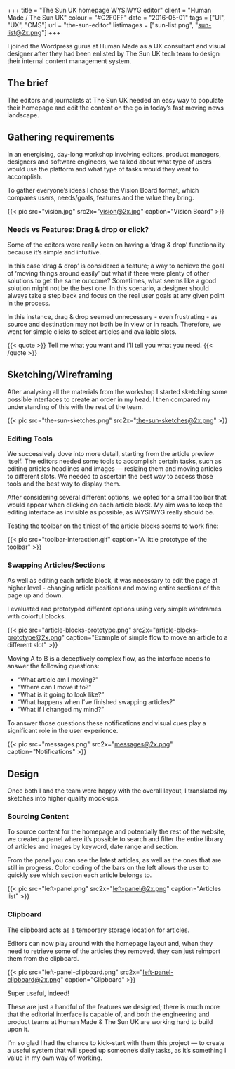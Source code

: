 +++
title = "The Sun UK homepage WYSIWYG editor"
client = "Human Made / The Sun UK"
colour = "#C2F0FF"
date = "2016-05-01"
tags = ["UI", "UX", "CMS"]
url = "the-sun-editor"
listimages = ["sun-list.png", "sun-list@2x.png"]
+++

I joined the Wordpress gurus at Human Made as a UX consultant and visual designer after they had been enlisted by The Sun UK tech team to design their internal content management system.

## The brief

The editors and journalists at The Sun UK needed an easy way to populate their homepage and edit the content on the go in today’s fast moving news landscape.  

## Gathering requirements

In an energising, day-long workshop involving editors, product managers, designers and software engineers, we talked about what type of users would use the platform and what type of tasks would they want to accomplish. 

To gather everyone’s ideas I chose the Vision Board format, which compares users, needs/goals, features and the value they bring.

{{< pic src="vision.jpg" src2x="vision@2x.jpg" caption="Vision Board" >}}

### Needs vs Features: Drag & drop or click?

Some of the editors were really keen on having a ‘drag & drop’ functionality because it’s simple and intuitive.

In this case ‘drag & drop’ is considered a feature; a way to achieve the goal of ‘moving things around easily’ but what if there were plenty of other solutions to get the same outcome? Sometimes, what seems like a good solution might not be the best one. In this scenario, a designer should always take a step back and focus on the real user goals at any given point in the process.

In this instance, drag & drop seemed unnecessary - even frustrating - as source and destination may not both be in view or in reach. Therefore, we went for simple clicks to select articles and available slots.

{{< quote >}}
Tell me what you want and I’ll tell you what you need.
{{< /quote >}}

## Sketching/Wireframing

After analysing all the materials from the workshop I started sketching some possible interfaces to create an order in my head. I then compared my understanding of this with the rest of the team.

{{< pic src="the-sun-sketches.png" src2x="the-sun-sketches@2x.png" >}}

### Editing Tools

We successively dove into more detail, starting from the article preview itself. The editors needed some tools to accomplish certain tasks, such as editing articles headlines and images — resizing them and moving articles to different slots. We needed to ascertain the best way to access those tools and the best way to display them.

After considering several different options, we opted for a small toolbar that would appear when clicking on each article block. My aim was to keep the editing interface as invisible as possible, as WYSIWYG really should be.

Testing the toolbar on the tiniest of the article blocks seems to work fine:

{{< pic src="toolbar-interaction.gif" caption="A little prototype of the toolbar" >}}

### Swapping Articles/Sections

As well as editing each article block, it was necessary to edit the page at higher level - changing article positions and moving entire sections of the page up and down.

I evaluated and prototyped different options using very simple wireframes with colorful blocks.

{{< pic src="article-blocks-prototype.png" src2x="article-blocks-prototype@2x.png" caption="Example of simple flow to move an article to a different slot" >}}

Moving A to B is a deceptively complex flow, as the interface needs to answer the following questions:

- “What article am I moving?”
- “Where can I move it to?”
- “What is it going to look like?”
- “What happens when I’ve finished swapping articles?”
- “What if I changed my mind?”

To answer those questions these notifications and visual cues play a significant role in the user experience.

{{< pic src="messages.png" src2x="messages@2x.png" caption="Notifications" >}}

## Design

Once both I and the team were happy with the overall layout, I translated my sketches into higher quality mock-ups. 

### Sourcing Content

To source content for the homepage and potentially the rest of the website, we created a panel where it’s possible to search and filter the entire library of articles and images by keyword, date range and section.

From the panel you can see the latest articles, as well as the ones that are still in progress. Color coding of the bars on the left allows the user to quickly see which section each article belongs to.

{{< pic src="left-panel.png" src2x="left-panel@2x.png" caption="Articles list" >}}


### Clipboard

The clipboard acts as a temporary storage location for articles.

Editors can now play around with the homepage layout and, when they need to retrieve some of the articles they removed, they can just reimport them from the clipboard.

{{< pic src="left-panel-clipboard.png" src2x="left-panel-clipboard@2x.png" caption="Clipboard" >}}

Super useful, indeed!

These are just a handful of the features we designed; there is much more that the editorial interface is capable of, and both the engineering and product teams at Human Made & The Sun UK are working hard to build upon it.

I’m so glad I had the chance to kick-start with them this project — to create a useful system that will speed up someone’s daily tasks, as it’s something I value in my own way of working.
















